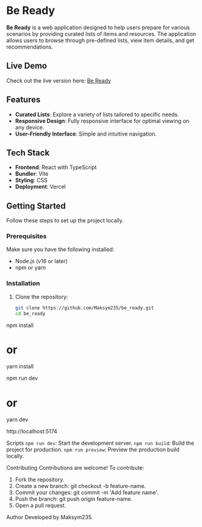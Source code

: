 # Be Ready

**Be Ready** is a web application designed to help users prepare for various scenarios by providing curated lists of items and resources. The application allows users to browse through pre-defined lists, view item details, and get recommendations.

## Live Demo

Check out the live version here: [Be Ready](https://be-ready-nine.vercel.app/)

## Features

- **Curated Lists**: Explore a variety of lists tailored to specific needs.
- **Responsive Design**: Fully responsive interface for optimal viewing on any device.
- **User-Friendly Interface**: Simple and intuitive navigation.

## Tech Stack

- **Frontend**: React with TypeScript
- **Bundler**: Vite
- **Styling**: CSS
- **Deployment**: Vercel

## Getting Started

Follow these steps to set up the project locally.

### Prerequisites

Make sure you have the following installed:

- Node.js (v16 or later)
- npm or yarn

### Installation

1. Clone the repository:

   ```bash
   git clone https://github.com/Maksym235/be_ready.git
   cd be_ready
npm install
# or
yarn install

npm run dev
# or
yarn dev

http://localhost:5174

Scripts
`npm run dev`: Start the development server.
`npm run build`: Build the project for production.
`npm run preview`: Preview the production build locally.


Contributing
Contributions are welcome! To contribute:

1. Fork the repository.
2. Create a new branch: git checkout -b feature-name.
3. Commit your changes: git commit -m 'Add feature name'.
4. Push the branch: git push origin feature-name.
5. Open a pull request.

Author
Developed by Maksym235.

